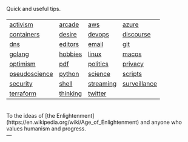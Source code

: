 Quick and useful tips.

<html lang="en">
<head>
  <meta charset="UTF-8">
  <meta name="viewport" content="width=device-width, initial-scale=1.0">
  <link rel="stylesheet" href="styles.css">
</head>

<body>
<h4>
<table>

<tr>
<td> <a href="activism/">activism</a> </td>
<td> <a href="arcade/">arcade</a> </td>
<td> <a href="aws/">aws</a> </td>
<td> <a href="azure/">azure</a> </td>
</tr>

<tr>
<td> <a href="containers">containers</a> </td>
<td> <a href="desire">desire</a> </td>
<td> <a href="devops">devops</a> </td>
<td> <a href="discourse/">discourse</a> </td>
</tr>

<tr>
<td> <a href="dns">dns</a> </td>
<td> <a href="editors/">editors</a> </td>
<td> <a href="email">email</a> </td>
<td> <a href="git">git</a> </td>
</tr>

<tr>
<td> <a href="golang">golang</a> </td>
<td> <a href="hobbies/">hobbies</a> </td>
<td> <a href="linux/">linux</a> </td>
<td> <a href="macos/">macos</a> </td>
</tr>

<tr>
<td> <a href="optimism/">optimism</a> </td>
<td> <a href="pdf/">pdf</a> </td>
<td> <a href="politics/">politics</a> </td>
<td> <a href="privacy/">privacy</a> </td>
</tr>

<tr>
<td> <a href="pseudoscience/">pseudoscience</a> </td>
<td> <a href="python/">python</a> </td>
<td> <a href="science/">science</a> </td>
<td> <a href="scripts/">scripts</a> </td>
</tr>

<tr>
<td> <a href="security/">security</a> </td>
<td> <a href="shell/">shell</a> </td>
<td> <a href="streaming/">streaming</a> </td>
<td> <a href="surveillance/">surveillance</a> </td>
</tr>

<tr>
<td> <a href="terraform/">terraform</a> </td>
<td> <a href="thinking/">thinking</a> </td>
<td> <a href="twitter/">twitter</a> </td>
</tr>

</table>
</h4>
</body>

</html>

<br>
To the ideas of [the Enlightenment](https://en.wikipedia.org/wiki/Age_of_Enlightenment) and anyone who values humanism and progress.<br>
&mdash; <taco-crowd@que.one><br>
